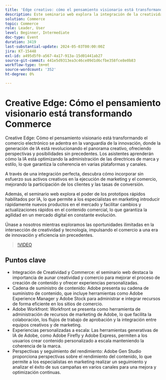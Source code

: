 ```yaml
---
title: 'Edge creativo: cómo el pensamiento visionario está transformando Commerce'
description: Este seminario web explora la integración de la creatividad y el comercio, mostrando cómo las herramientas y tecnologías de Adobe pueden ayudar a administrar los activos, escalar la creación de contenido y optimizar la cadena de suministro de contenido. Explica la importancia de unir creatividad y comercio, y cubre temas como experiencias personalizadas, administración de recursos y uso de herramientas como Adobe Workfront, Adobe Experience Manager y Adobe Stock para optimizar el proceso de creación de contenido.
solution: Commerce
topic: Commerce
role: Leader, User
level: Beginner, Intermediate
doc-type: Event
duration: 3419
last-substantial-update: 2024-05-03T00:00:00Z
jira: KT-15448
exl-id: a495d5f0-a567-4a17-913a-15d01441ab27
source-git-commit: 441e5d9313ea3c46ce09d1d6cfbe358fce8e0b83
workflow-type: tm+mt
source-wordcount: '352'
ht-degree: 0%

---
```


# Creative Edge: Cómo el pensamiento visionario está transformando Commerce

Creative Edge: Cómo el pensamiento visionario está transformando el comercio electrónico se adentra en la vanguardia de la innovación, donde la generación de IA está revolucionando el panorama creativo, ofreciendo perspectivas y posibilidades sin precedentes. Los asistentes aprenderán cómo la IA está optimizando la administración de las directrices de marca y estilo, lo que garantiza la coherencia en varias plataformas y canales.

A través de una integración perfecta, descubra cómo incorporar sin esfuerzo sus activos creativos en la ejecución de marketing y el comercio, mejorando la participación de los clientes y las tasas de conversión.

Además, el seminario web explora el poder de los prototipos rápidos habilitados por IA, lo que permite a los especialistas en marketing introducir rápidamente nuevos productos en el mercado y facilitar cambios y actualizaciones rápidos en el contenido comercial, lo que garantiza la agilidad en un mercado digital en constante evolución.

Únase a nosotros mientras exploramos las oportunidades ilimitadas en la intersección de creatividad y tecnología, impulsando el comercio a una era de innovación y eficiencia sin precedentes.

>[!VIDEO](https://video.tv.adobe.com/v/3428818/?learn=on)

## Puntos clave

* Integración de Creatividad y Commerce: el seminario web destaca la importancia de aunar creatividad y comercio para mejorar el proceso de creación de contenido y ofrecer experiencias personalizadas.
* Cadena de suministro de contenido: Adobe presenta su cadena de suministro de contenido, que incluye herramientas como Adobe Experience Manager y Adobe Stock para administrar e integrar recursos de forma eficiente en los sitios de comercio.
* Adobe Workfront: Workfront se presenta como herramienta de administración de recursos de marketing de Adobe, lo que facilita la colaboración, los flujos de trabajo de aprobación y la integración entre equipos creativos y de marketing.
* Experiencias personalizadas a escala: Las herramientas generativas de IA de Adobe, como Adobe Firefly y Adobe Express, permiten a los usuarios crear contenido personalizado a escala manteniendo la coherencia de la marca.
* Perspectivas y seguimiento del rendimiento: Adobe Gen Studio proporciona perspectivas sobre el rendimiento del contenido, lo que permite a los especialistas en marketing realizar un seguimiento y analizar el éxito de sus campañas en varios canales para una mejora y optimización continuas.
